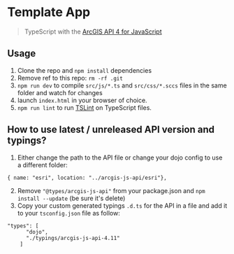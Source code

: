 # Template App

> TypeScript with the [ArcGIS API 4 for JavaScript](https://developers.arcgis.com/javascript/)

## Usage

1. Clone the repo and `npm install` dependencies
2. Remove ref to this repo: `rm -rf .git`
3. `npm run dev` to compile `src/js/*.ts` and `src/css/*.sccs` files in the same folder and watch for changes
4. launch `index.html` in your browser of choice.
5. `npm run lint` to run [TSLint](https://github.com/palantir/tslint) on TypeScript files.

## How to use latest / unreleased API version and typings?

1. Either change the path to the API file or change your dojo config to use a different folder: 
```
{ name: "esri", location: "../arcgis-js-api/esri"},
```
2. Remove `"@types/arcgis-js-api"` from your package.json and `npm install --update` (be sure it's delete)
3. Copy your custom generated typings `.d.ts` for the API in a file and add it to your `tsconfig.json` file as follow:
```
"types": [ 
      "dojo",
      "./typings/arcgis-js-api-4.11"
    ]
```
